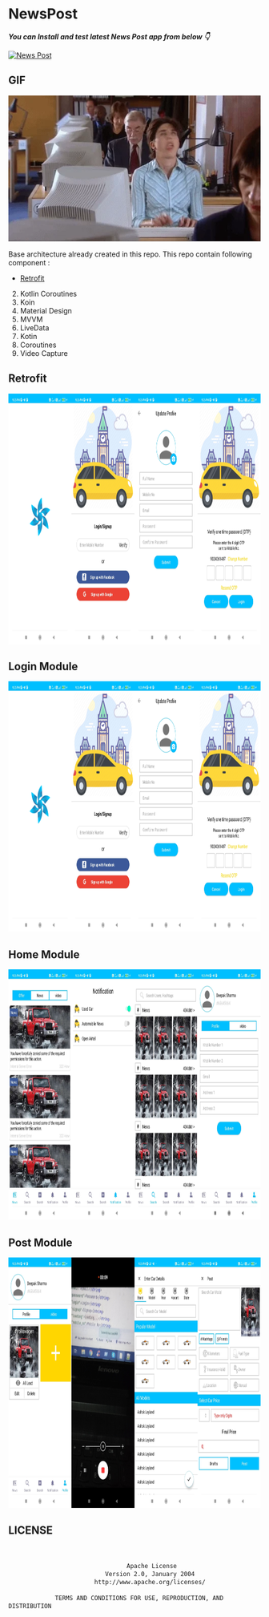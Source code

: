 # NewsPost

***You can Install and test latest News Post app from below 👇***

[![News Post](https://img.shields.io/badge/News%20Post-Apk-brightgreen.svg?style=for-the-badge&logo=android)](https://github.com/webaddicted/NewsPost/blob/main/apk/newspost.apk)

## GIF
<img src="https://github.com/webaddicted/NewsPost/raw/main/screenshot/fun.webp" width="505">


Base architecture already created in this repo. This repo contain following component :

- [Retrofit](Retrofit) 
2) Kotlin Coroutines
3) Koin
4) Material Design
5) MVVM
6) LiveData
7) Kotin
8) Coroutines
9) Video Capture


## Retrofit

<img src="https://github.com/webaddicted/NewsPost/raw/main/screenshot/login.jpg" height="500"> 

## Login Module

<img src="https://github.com/webaddicted/NewsPost/raw/main/screenshot/login.jpg" height="500"> 


## Home Module

<img src="https://github.com/webaddicted/NewsPost/raw/main/screenshot/home.jpg" height="500"> 


## Post Module

<img src="https://github.com/webaddicted/NewsPost/raw/main/screenshot/post.jpg" height="500"> 




## LICENSE
```


                                 Apache License
                           Version 2.0, January 2004
                        http://www.apache.org/licenses/

             TERMS AND CONDITIONS FOR USE, REPRODUCTION, AND DISTRIBUTION

```


